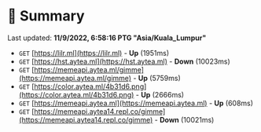 # 📖 Summary
Last updated: **11/9/2022, 6:58:16 PTG "Asia/Kuala_Lumpur"**

- `GET` [https://lilr.ml](https://lilr.ml) - **Up** (1951ms)
- `GET` [https://hst.aytea.ml](https://hst.aytea.ml) - **Down** (10023ms)
- `GET` [https://memeapi.aytea.ml/gimme](https://memeapi.aytea.ml/gimme) - **Up** (5759ms)
- `GET` [https://color.aytea.ml/4b31d6.png](https://color.aytea.ml/4b31d6.png) - **Up** (2666ms)
- `GET` [https://memeapi.aytea.ml](https://memeapi.aytea.ml) - **Up** (608ms)
- `GET` [https://memeapi.aytea14.repl.co/gimme](https://memeapi.aytea14.repl.co/gimme) - **Down** (10021ms)
